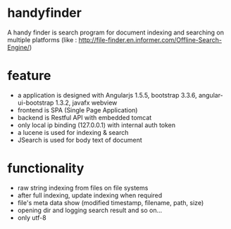 # handyfinder
A handy finder is search program for document indexing and searching on multiple platforms (like : http://file-finder.en.informer.com/Offline-Search-Engine/)

# feature
- a application is designed with Angularjs 1.5.5, bootstrap 3.3.6, angular-ui-bootstrap 1.3.2, javafx webview
- frontend is SPA (Single Page Application)
- backend is Restful API with embedded tomcat
- only local ip binding (127.0.0.1) with internal auth token
- a lucene is used for indexing & search
- JSearch is used for body text of document

# functionality
- raw string indexing from files on file systems
- after full indexing, update indexing when required
- file's meta data show (modified timestamp, filename, path, size)
- opening dir and logging search result and so on...
- only utf-8

